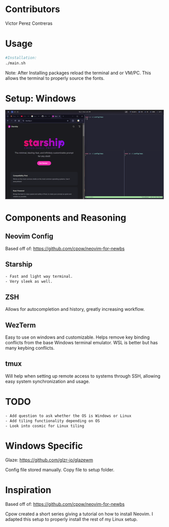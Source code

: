 # Contributors
Victor Perez Contreras

# Usage
```bash
#Installation:
./main.sh
```
Note:
    After Installing packages reload the terminal and or VM/PC. 
    This allows the terminal to properly source the fonts.

# Setup: Windows

![Screenshot](imgs/windows/Window_manager_and_tmux_config.png)

# Components and Reasoning
## Neovim Config
Based off of: https://github.com/cpow/neovim-for-newbs

## Starship
    - Fast and light way terminal. 
    - Very sleek as well.

## ZSH
Allows for autocompletion and history, greatly increasing workflow.

## WezTerm
Easy to use on windows and customizable. Helps remove key binding conflicts from the base Windows terminal emulator.
WSL is better but has many keybing conflicts.

## tmux
Will help when setting up remote access to systems through SSH, allowing easy system synchronization and usage.

# TODO 
    - Add question to ask whether the OS is Windows or Linux
    - Add tiling functionality depending on OS
    - Look into cosmic for Linux tiling

# Windows Specific

Glaze: https://github.com/glzr-io/glazewm

Config file stored manually. Copy file to setup folder.

# Inspiration
Based off of: https://github.com/cpow/neovim-for-newbs

Cpow created a short series giving a tutorial on how to install Neovim.
I adapted this setup to properly install the rest of my Linux setup.
